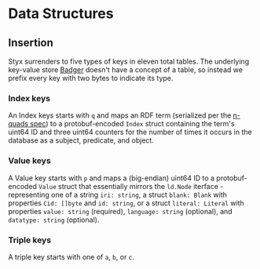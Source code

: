 # Data Structures

## Insertion

Styx surrenders to five types of keys in eleven total tables. The underlying key-value store [Badger](https://github.com/dgraph-io/badger) doesn't have a concept of a table, so instead we prefix every key with two bytes to indicate its type.

### Index keys

An Index keys starts with `q` and maps an RDF term (serialized per the [n-quads spec](https://www.w3.org/TR/n-quads/#n-quads-language)) to a protobuf-encoded `Index` struct containing the term's uint64 ID and three uint64 counters for the number of times it occurs in the database as a subject, predicate, and object.

### Value keys

A Value key starts with `p` and maps a (big-endian) uint64 ID to a protobuf-encoded `Value` struct that essentially mirrors the `ld.Node` iterface - representing one of a string `iri: string`, a struct `blank: Blank` with properties `Cid: []byte` and `id: string`, or a struct `literal: Literal` with properties `value: string` (required), `language: string` (optional), and `datatype: string` (optional).

### Triple keys

A triple key starts with one of `a`, `b`, or `c`.

